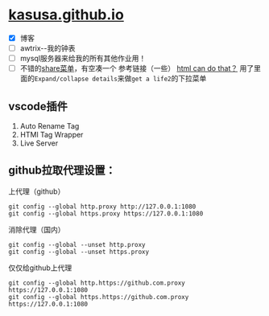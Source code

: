 # [kasusa.github.io](https://kasusa.github.io/)

- [x] 博客
- [ ] awtrix--我的钟表
- [ ] mysql服务器来给我的所有其他作业用！
- [ ] 不错的[share菜单](https://www.freepik.com/blog/premium-ui-ux-icon-pack-download-for-free-in-the-next-24-hours/)，有空凑一个
参考链接（一些）
[html can do that？](https://dev.to/ananyaneogi/html-can-do-that-c0n)
用了里面的`Expand/collapse details`来做`get a life2`的下拉菜单

## vscode插件
1. Auto Rename Tag
2. HTMl Tag Wrapper
3. Live Server

## github拉取代理设置：
上代理（github）
```
git config --global http.proxy http://127.0.0.1:1080
git config --global https.proxy https://127.0.0.1:1080
```
消除代理（国内）
```
git config --global --unset http.proxy
git config --global --unset https.proxy
```
仅仅给github上代理
```
git config --global http.https://github.com.proxy https://127.0.0.1:1080
git config --global https.https://github.com.proxy https://127.0.0.1:1080
```